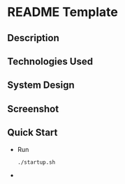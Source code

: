 # README Template

## Description

## Technologies Used

## System Design

## Screenshot

## Quick Start

* Run

  ```bash
  ./startup.sh
  ```
*
